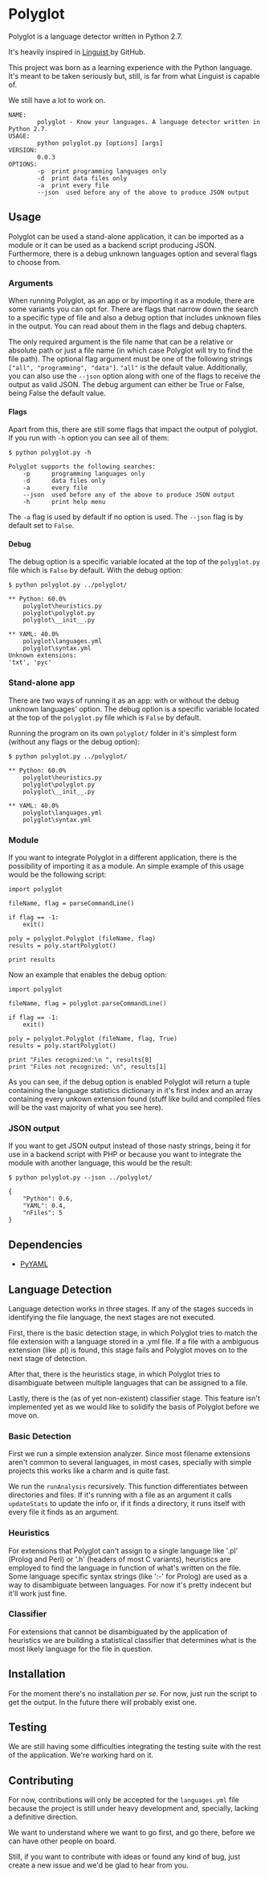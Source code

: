 Polyglot
========

Polyglot is a language detector written in Python 2.7.

It's heavily inspired in <a href="https://github.com/github/linguist"> Linguist </a> by GitHub.

This project was born as a learning experience with the Python language. It's  meant to be taken seriously but, still, is far from what Linguist is capable of.

We still have a lot to work on.

	NAME:
        	polyglot - Know your languages. A language detector written in Python 2.7.
	USAGE:
        	python polyglot.py [options] [args]
	VERSION:
        	0.0.3
  	OPTIONS:
	        -p	print programming languages only
	        -d	print data files only
	        -a	print every file
	        --json	used before any of the above to produce JSON output
        
## Usage

Polyglot can be used a stand-alone application, it can be imported as a module or it can be used as a backend script producing JSON.
Furthermore, there is a debug unknown languages option and several flags to choose from.

### Arguments

When running Polyglot, as an app or by importing it as a module, there are some variants you can opt for. 
There are flags that narrow down the search to a specific type of file and also a debug option that includes unknown files in the output. You can read about them in the flags and debug chapters.

The only required argument is the file name that can be a relative or absolute path or just a file name (in which case Polyglot will try to find the file path). The optional flag argument must be one of the following strings `["all", "programming", "data"]`. `"all"` is the default value. Additionally, you can also use the `--json` option along with one of the flags to receive the output as valid JSON.
The debug argument can either be True or False, being False the default value.

#### Flags

Apart from this, there are still some flags that impact the output of polyglot. If you run with `-h` option you can see all of them:

    $ python polyglot.py -h
    
    Polyglot supports the following searches:
        -p  	programming languages only
        -d  	data files only
        -a  	every file
        --json 	used before any of the above to produce JSON output
        -h  	print help menu
    	
The `-a` flag is used by default if no option is used. The `--json` flag is by default set to `False`. 

#### Debug

The debug option is a specific variable located at the top of the `polyglot.py` file which is `False` by default.
With the debug option:

    $ python polyglot.py ../polyglot/
    
    ** Python: 60.0%
    	polyglot\heuristics.py
    	polyglot\polyglot.py
    	polyglot\__init__.py

    ** YAML: 40.0%
    	polyglot\languages.yml
    	polyglot\syntax.yml
    Unknown extensions:
    'txt', 'pyc'

### Stand-alone app

There are two ways of running it as an app: with or without the debug unknown languages' option. The debug option is a specific variable located at the top of the `polyglot.py` file which is `False` by default.

Running the program on its own `polyglot/` folder in it's simplest form (without any flags or the debug option):

    $ python polyglot.py ../polyglot/
    
    ** Python: 60.0%
    	polyglot\heuristics.py
    	polyglot\polyglot.py
    	polyglot\__init__.py

    ** YAML: 40.0%
    	polyglot\languages.yml
    	polyglot\syntax.yml

### Module

If you want to integrate Polyglot in a different application, there is the possibility of importing it as a module. 
An simple example of this usage would be the following script:

	import polyglot

	fileName, flag = parseCommandLine()
	    
	if flag == -1:
		exit()

	poly = polyglot.Polyglot (fileName, flag)
	results = poly.startPolyglot()

	print results

Now an example that enables the debug option:

	import polyglot

	fileName, flag = polyglot.parseCommandLine()
	    
	if flag == -1:
		exit()

	poly = polyglot.Polyglot (fileName, flag, True)
	results = poly.startPolyglot()

	print "Files recognized:\n ", results[0]
	print "Files not recognized: \n", results[1]

As you can see, if the debug option is enabled Polyglot will return a tuple containing the language statistics dictionary in it's first index and an array containing every unkown extension found (stuff like build and compiled files will be the vast majority of what you see here).

### JSON output

If you want to get JSON output instead of those nasty strings, being it for use in a backend script with PHP or because you want to integrate the module with another language, this would be the result:

    $ python polyglot.py --json ../polyglot/
    
	{
	    "Python": 0.6,
	    "YAML": 0.4,
	    "nFiles": 5
	}

## Dependencies

- <a href="http://http://pyyaml.org/">PyYAML</a>

## Language Detection

Language detection works in three stages. If any of the stages succeds in identifying the file language, the next stages are not executed.

First, there is the basic detection stage, in which Polyglot tries to match the file extension with a language stored in a .yml file. If a file with a ambiguous extension (like .pl) is found, this stage fails and Polyglot moves on to the next stage of detection.

After that, there is the heuristics stage, in which Polyglot tries to disambiguate between multiple languages that can be assigned to a file.

Lastly, there is the (as of yet non-existent) classifier stage. This feature isn't implemented yet as we would like to solidify the basis of Polyglot before we move on.

### Basic Detection

First we run a simple extension analyzer. Since most filename extensions aren't common to several languages, in most cases, specially with simple projects this works like a charm and is quite fast.

We run the `runAnalysis` recursively. This function differentiates between directories and files. If it's running with a file as an argument it calls `updateStats` to update the info or, if it finds a directory, it runs itself with every file it finds as an argument.

### Heuristics

For extensions that Polyglot can't assign to a single language like '.pl' (Prolog and Perl) or '.h' (headers of most C variants), heuristics are employed to find the language in function of what's written on the file. Some language specific syntax strings (like ':-' for Prolog) are used as a way to disambiguate between languages. For now it's pretty indecent but it'll work just fine.

### Classifier

For extensions that cannot be disambiguated by the application of heuristics we are building a statistical classifier that determines what is the most likely language for the file in question.

## Installation

For the moment there's no installation *per se*. For now, just run the script to get the output.
In the future there will probably exist one.

## Testing

We are still having some difficulties integrating the testing suite with the rest of the application. We're working hard on it.

## Contributing

For now, contributions will only be accepted for the `languages.yml` file because the project is still under heavy development and, specially, lacking a definitive direction.

We want to understand where we want to go first, and go there, before we can have other people on board.

Still, if you want to contribute with ideas or found any kind of bug, just create a new issue and we'd be glad to hear from you.
